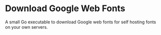 # Download Google Web Fonts

A small Go executable to download Google web fonts for self hosting fonts on your own servers.